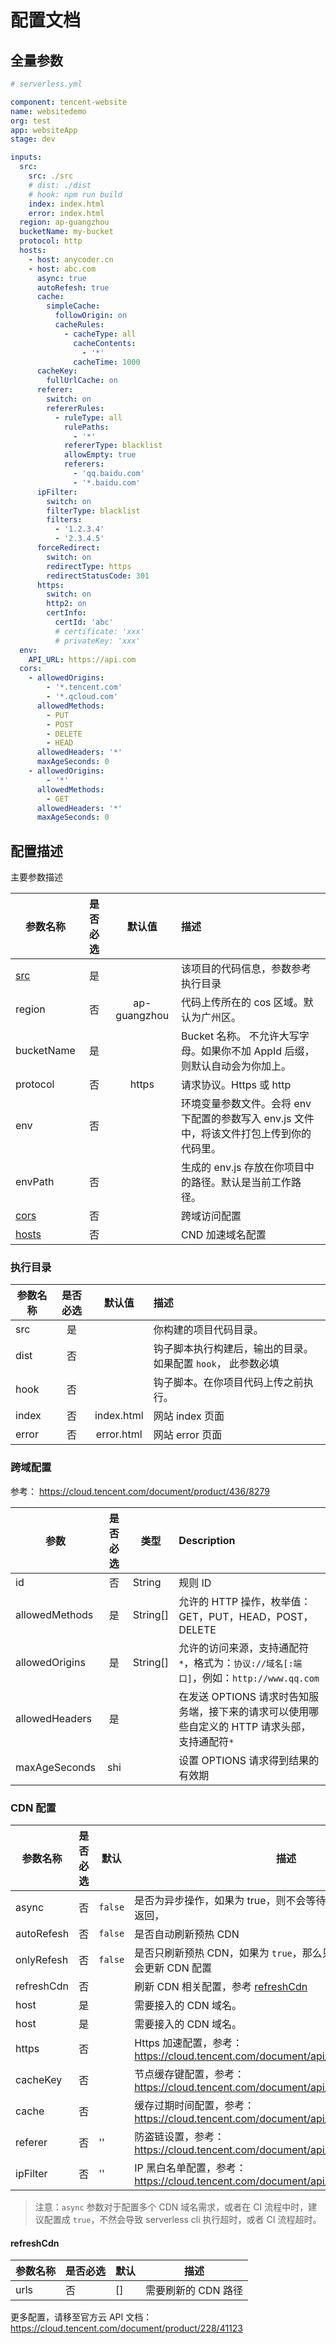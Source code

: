 # 配置文档

## 全量参数

```yml
# serverless.yml

component: tencent-website
name: websitedemo
org: test
app: websiteApp
stage: dev

inputs:
  src:
    src: ./src
    # dist: ./dist
    # hook: npm run build
    index: index.html
    error: index.html
  region: ap-guangzhou
  bucketName: my-bucket
  protocol: http
  hosts:
    - host: anycoder.cn
    - host: abc.com
      async: true
      autoRefesh: true
      cache:
        simpleCache:
          followOrigin: on
          cacheRules:
            - cacheType: all
              cacheContents:
                - '*'
              cacheTime: 1000
      cacheKey:
        fullUrlCache: on
      referer:
        switch: on
        refererRules:
          - ruleType: all
            rulePaths:
              - '*'
            refererType: blacklist
            allowEmpty: true
            referers:
              - 'qq.baidu.com'
              - '*.baidu.com'
      ipFilter:
        switch: on
        filterType: blacklist
        filters:
          - '1.2.3.4'
          - '2.3.4.5'
      forceRedirect:
        switch: on
        redirectType: https
        redirectStatusCode: 301
      https:
        switch: on
        http2: on
        certInfo:
          certId: 'abc'
          # certificate: 'xxx'
          # privateKey: 'xxx'
  env:
    API_URL: https://api.com
  cors:
    - allowedOrigins:
        - '*.tencent.com'
        - '*.qcloud.com'
      allowedMethods:
        - PUT
        - POST
        - DELETE
        - HEAD
      allowedHeaders: '*'
      maxAgeSeconds: 0
    - allowedOrigins:
        - '*'
      allowedMethods:
        - GET
      allowedHeaders: '*'
      maxAgeSeconds: 0
```

## 配置描述

主要参数描述

| 参数名称           | 是否必选 |    默认值    | 描述                                                                                      |
| ------------------ | :------: | :----------: | :---------------------------------------------------------------------------------------- |
| [src](#执行目录)   |    是    |              | 该项目的代码信息，参数参考执行目录                                                        |
| region             |    否    | ap-guangzhou | 代码上传所在的 cos 区域。默认为广州区。                                                   |
| bucketName         |    是    |              | Bucket 名称。 不允许大写字母。如果你不加 AppId 后缀，则默认自动会为你加上。               |
| protocol           |    否    |    https     | 请求协议。Https 或 http                                                                   |
| env                |    否    |              | 环境变量参数文件。会将 env 下配置的参数写入 env.js 文件中，将该文件打包上传到你的代码里。 |
| envPath            |    否    |              | 生成的 env.js 存放在你项目中的路径。默认是当前工作路径。                                  |
| [cors](#跨域配置)  |    否    |              | 跨域访问配置                                                                              |
| [hosts](#CDN-配置) |    否    |              | CND 加速域名配置                                                                          |

### 执行目录

| 参数名称 | 是否必选 |   默认值   | 描述                                                         |
| -------- | :------: | :--------: | :----------------------------------------------------------- |
| src      |    是    |            | 你构建的项目代码目录。                                       |
| dist     |    否    |            | 钩子脚本执行构建后，输出的目录。如果配置 `hook`， 此参数必填 |
| hook     |    否    |            | 钩子脚本。在你项目代码上传之前执行。                         |
| index    |    否    | index.html | 网站 index 页面                                              |
| error    |    否    | error.html | 网站 error 页面                                              |

### 跨域配置

参考： https://cloud.tencent.com/document/product/436/8279

| 参数           | 是否必选 | 类型     | Description                                                                                    |
| -------------- | :------: | -------- | :--------------------------------------------------------------------------------------------- |
| id             |    否    | String   | 规则 ID                                                                                        |
| allowedMethods |    是    | String[] | 允许的 HTTP 操作，枚举值：GET，PUT，HEAD，POST，DELETE                                         |
| allowedOrigins |    是    | String[] | 允许的访问来源，支持通配符`*`，格式为：`协议://域名[:端口]`，例如：`http://www.qq.com`         |
| allowedHeaders |    是    |          | 在发送 OPTIONS 请求时告知服务端，接下来的请求可以使用哪些自定义的 HTTP 请求头部，支持通配符`*` |
| maxAgeSeconds  |   shi    |          | 设置 OPTIONS 请求得到结果的有效期                                                              |

### CDN 配置

| 参数名称   | 是否必选 | 默认    | 描述                                                                              |
| ---------- | -------- | ------- | --------------------------------------------------------------------------------- |
| async      | 否       | `false` | 是否为异步操作，如果为 true，则不会等待 CDN 创建或更新成功再返回，                |
| autoRefesh | 否       | `false` | 是否自动刷新预热 CDN                                                              |
| onlyRefesh | 否       | `false` | 是否只刷新预热 CDN，如果为 `true`，那么只进行刷新预热操作，不会更新 CDN 配置      |
| refreshCdn | 否       |         | 刷新 CDN 相关配置，参考 [refreshCdn](#refreshCdn)                                 |
| host       | 是       |         | 需要接入的 CDN 域名。                                                             |
| host       | 是       |         | 需要接入的 CDN 域名。                                                             |
| https      | 否       |         | Https 加速配置，参考：https://cloud.tencent.com/document/api/228/30987#Https      |
| cacheKey   | 否       |         | 节点缓存键配置，参考：https://cloud.tencent.com/document/api/228/30987#CacheKey   |
| cache      | 否       |         | 缓存过期时间配置，参考： https://cloud.tencent.com/document/api/228/30987#Cache   |
| referer    | 否       | ''      | 防盗链设置，参考： https://cloud.tencent.com/document/api/228/30987#Referer       |
| ipFilter   | 否       | ''      | IP 黑白名单配置，参考： https://cloud.tencent.com/document/api/228/30987#IpFilter |

> 注意：`async` 参数对于配置多个 CDN 域名需求，或者在 CI 流程中时，建议配置成 `true`，不然会导致 serverless cli 执行超时，或者 CI 流程超时。

#### refreshCdn

| 参数名称 | 是否必选 | 默认 | 描述                |
| -------- | -------- | ---- | ------------------- |
| urls     | 否       | []   | 需要刷新的 CDN 路径 |

更多配置，请移至官方云 API 文档：https://cloud.tencent.com/document/product/228/41123
